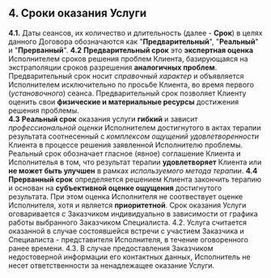 ## 4. Сроки оказания Услуги
**4.1.** Даты сеансов, их количество и длительность (далее - **Срок**) в целях данного Договора обозначаются как "**Предварительный**", "**Реальный**" и "**Прерванный**".
**4.2** **Предварительный срок** это **экспертная оценка** Исполнителем сроков решения проблем Клиента, базирующаяся на экстраполяции сроков разрешения **аналогичных проблем**. Предварительный срок носит *справочный характер* и объявляется Исполнителем исключительно по просьбе Клиента, во время первого (*установочного*) сеанса. Предварительный срок позволяет Клиенту оценить свои **физические и материальные ресурсы** достижения решения проблемы.  
**4.3** **Реальный срок** оказания услуги **гибкий** и зависит *профессиональной оценки* Исполнителем достигнутого в актах терапии результата соотнесенный с *комплексом ощущений удовлетворенности* Клиента в процессе решения заявленной Исполнителю проблемы. Реальный срок обозначает гласное (явное) соглашение Клиента и Исполнителья в том, что результат терапии **удовлетворяет** Клиента или **не может быть улучшен** в рамках *используемого метода терапии*.
**4.4** **Прерванный срок** определяется решением Клиента закончить терапию и основан на **субъективной оценке ощущения** достигнутого результата. При этом оценка Исполнителя не соотвествует оценке Исполнителя, хотя и является **приоритетной**.
Срок оказания Услуги оговаривается с Заказчиком индивидуально в зависимости от графика работы выбранного Заказчиком Специалиста.
4.2. Услуга считается оказанной в случае состоявшейся встречи с участием Заказчика и Специалиста - представителя Исполнителя, в течение оговоренного ранее времени.
4.3. В случае предоставления Заказчиком недостоверной информации его контактных данных, Исполнитель не несет ответственности за ненадлежащее оказание Услуги.
